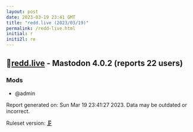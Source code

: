```yaml
---
layout: post
date: 2023-03-19 23:41 GMT
title: "redd.live (2023/03/19)"
permalink: /redd-live.html
initial: r
initi2l: re
---
```


## 🐘[redd.live](https://redd.live) - Mastodon 4.0.2 (reports 22 users)

### Mods
 * @admin

Report generated on: Sun Mar 19 23:41:27 2023. Data may be outdated or incorrect.

Ruleset version: [🗜](/version-clamp)

